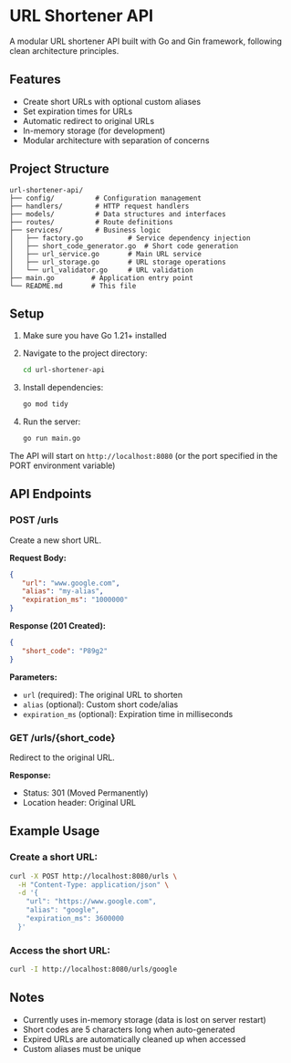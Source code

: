 # URL Shortener API

A modular URL shortener API built with Go and Gin framework, following clean architecture principles.

## Features

- Create short URLs with optional custom aliases
- Set expiration times for URLs
- Automatic redirect to original URLs
- In-memory storage (for development)
- Modular architecture with separation of concerns

## Project Structure

```
url-shortener-api/
├── config/          # Configuration management
├── handlers/        # HTTP request handlers
├── models/          # Data structures and interfaces
├── routes/          # Route definitions
├── services/        # Business logic
│   ├── factory.go           # Service dependency injection
│   ├── short_code_generator.go  # Short code generation
│   ├── url_service.go       # Main URL service
│   ├── url_storage.go       # URL storage operations
│   └── url_validator.go     # URL validation
├── main.go         # Application entry point
└── README.md       # This file
```

## Setup

1. Make sure you have Go 1.21+ installed
2. Navigate to the project directory:
   ```bash
   cd url-shortener-api
   ```

3. Install dependencies:
   ```bash
   go mod tidy
   ```

4. Run the server:
   ```bash
   go run main.go
   ```

The API will start on `http://localhost:8080` (or the port specified in the PORT environment variable)

## API Endpoints

### POST /urls

Create a new short URL.

**Request Body:**
```json
{
   "url": "www.google.com", 
   "alias": "my-alias",
   "expiration_ms": "1000000"
}
```

**Response (201 Created):**
```json
{
   "short_code": "P89g2" 
}
```

**Parameters:**
- `url` (required): The original URL to shorten
- `alias` (optional): Custom short code/alias
- `expiration_ms` (optional): Expiration time in milliseconds

### GET /urls/{short_code}

Redirect to the original URL.

**Response:**
- Status: 301 (Moved Permanently)
- Location header: Original URL

## Example Usage

### Create a short URL:
```bash
curl -X POST http://localhost:8080/urls \
  -H "Content-Type: application/json" \
  -d '{
    "url": "https://www.google.com",
    "alias": "google",
    "expiration_ms": 3600000
  }'
```

### Access the short URL:
```bash
curl -I http://localhost:8080/urls/google
```

## Notes

- Currently uses in-memory storage (data is lost on server restart)
- Short codes are 5 characters long when auto-generated
- Expired URLs are automatically cleaned up when accessed
- Custom aliases must be unique
